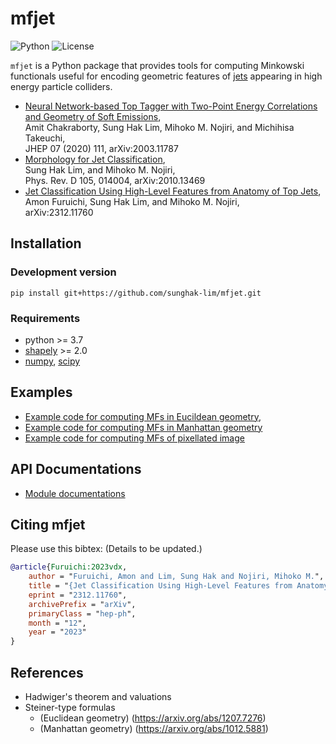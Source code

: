 # mfjet

![Python](https://img.shields.io/badge/python->=3.7-blue.svg)
![License](https://img.shields.io/badge/License-BSD_3--Clause-blue.svg)

`mfjet` is a Python package that provides tools for computing Minkowski functionals useful for encoding geometric features of [jets](https://en.wikipedia.org/wiki/Jet_(particle_physics)) appearing in high energy particle colliders.

 * [Neural Network-based Top Tagger with Two-Point Energy Correlations and Geometry of Soft Emissions](https://doi.org/10.1007/JHEP07%282020%29111), <br />
    Amit Chakraborty, Sung Hak Lim, Mihoko M. Nojiri, and Michihisa Takeuchi, <br />
    JHEP 07 (2020) 111, arXiv:2003.11787
 * [Morphology for Jet Classification](https://journals.aps.org/prd/abstract/10.1103/PhysRevD.105.014004), <br />
    Sung Hak Lim, and Mihoko M. Nojiri, <br />
    Phys. Rev. D 105, 014004, arXiv:2010.13469
 * [Jet Classification Using High-Level Features from Anatomy of Top Jets](https://arxiv.org/abs/2312.11760), <br />
    Amon Furuichi, Sung Hak Lim, and Mihoko M. Nojiri, <br />
    arXiv:2312.11760

Installation
------------

### Development version
```
pip install git+https://github.com/sunghak-lim/mfjet.git
```

### Requirements
 * python >= 3.7
 * [shapely](https://shapely.readthedocs.io/en/stable/) >= 2.0
 * [numpy](https://numpy.org/), [scipy](https://scipy.org/)

Examples
-------
 * [Example code for computing MFs in Eucildean geometry](examples/Tutorial_MF_Euclidean.ipynb),
 * [Example code for computing MFs in Manhattan geometry](examples/Tutorial_MF_Manhattan.ipynb)
 * [Example code for computing MFs of pixellated image](examples/Tutorial_MF_Pixel.ipynb)

API Documentations
------------------
 * [Module documentations](https://mfjet.readthedocs.io/en/latest/py-modindex.html)

Citing mfjet
------------
Please use this bibtex: (Details to be updated.)
```bibtex
@article{Furuichi:2023vdx,
    author = "Furuichi, Amon and Lim, Sung Hak and Nojiri, Mihoko M.",
    title = "{Jet Classification Using High-Level Features from Anatomy of Top Jets}",
    eprint = "2312.11760",
    archivePrefix = "arXiv",
    primaryClass = "hep-ph",
    month = "12",
    year = "2023"
}
```

References
----------
 * Hadwiger's theorem and valuations
 * Steiner-type formulas
   * (Euclidean geometry) (https://arxiv.org/abs/1207.7276)
   * (Manhattan geometry) (https://arxiv.org/abs/1012.5881)
